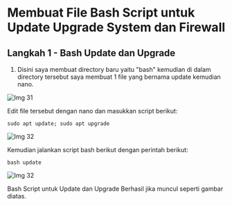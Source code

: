 # Membuat File Bash Script untuk Update Upgrade System dan Firewall

## Langkah 1 - Bash Update dan Upgrade

1. Disini saya membuat directory baru yaitu "bash" kemudian di dalam directory tersebut saya membuat 1 file yang bernama update kemudian nano. 

![Img 31](day%206/assets/31.jpg)

Edit file tersebut dengan nano dan masukkan script berikut:

```
sudo apt update; sudo apt upgrade
```

![Img 32](day%206/assets/32.jpg)

Kemudian jalankan script bash berikut dengan perintah berikut:

```
bash update
```

![Img 32](day%206/assets/33.jpg)

Bash Script untuk Update dan Upgrade Berhasil jika muncul seperti gambar diatas.
